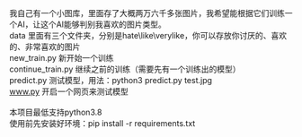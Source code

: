 我自己有一个小图库，里面存了大概两万六千多张图片，我希望能根据它们训练一个AI，让这个AI能够判别我喜欢的图片类型。<br>
data   里面有三个文件夹，分别是hate\like\verylike，你可以存放你讨厌的、喜欢的、非常喜欢的图片<br>
new_train.py   新开始一个训练<br>
continue_train.py   继续之前的训练（需要先有一个训练出的模型）<br>
predict.py   测试模型，用法：python3 predict.py test.jpg<br>
www.py   开启一个网页来测试模型<br><br>
本项目最低支持python3.8<br>
使用前先安装好环境：pip install -r requirements.txt<br>